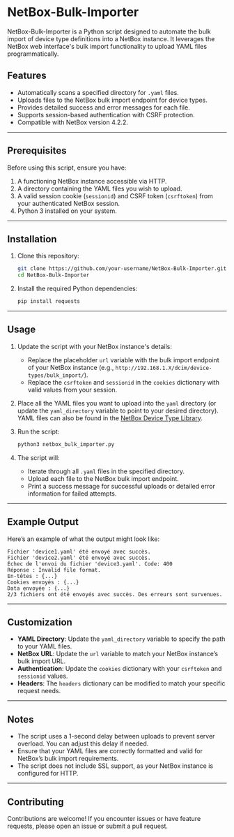 # NetBox-Bulk-Importer

NetBox-Bulk-Importer is a Python script designed to automate the bulk import of device type definitions into a NetBox instance. It leverages the NetBox web interface's bulk import functionality to upload YAML files programmatically.

## Features
- Automatically scans a specified directory for `.yaml` files.
- Uploads files to the NetBox bulk import endpoint for device types.
- Provides detailed success and error messages for each file.
- Supports session-based authentication with CSRF protection.
- Compatible with NetBox version 4.2.2.

---

## Prerequisites
Before using this script, ensure you have:

1. A functioning NetBox instance accessible via HTTP.
2. A directory containing the YAML files you wish to upload.
3. A valid session cookie (`sessionid`) and CSRF token (`csrftoken`) from your authenticated NetBox session.
4. Python 3 installed on your system.

---

## Installation

1. Clone this repository:
    ```bash
    git clone https://github.com/your-username/NetBox-Bulk-Importer.git
    cd NetBox-Bulk-Importer
    ```

2. Install the required Python dependencies:
    ```bash
    pip install requests
    ```

---

## Usage

1. Update the script with your NetBox instance's details:
   - Replace the placeholder `url` variable with the bulk import endpoint of your NetBox instance (e.g., `http://192.168.1.X/dcim/device-types/bulk_import/`).
   - Replace the `csrftoken` and `sessionid` in the `cookies` dictionary with valid values from your session.

2. Place all the YAML files you want to upload into the `yaml` directory (or update the `yaml_directory` variable to point to your desired directory). YAML files can also be found in the [NetBox Device Type Library](https://github.com/netbox-community/devicetype-library).

3. Run the script:
    ```bash
    python3 netbox_bulk_importer.py
    ```

4. The script will:
   - Iterate through all `.yaml` files in the specified directory.
   - Upload each file to the NetBox bulk import endpoint.
   - Print a success message for successful uploads or detailed error information for failed attempts.

---

## Example Output

Here’s an example of what the output might look like:

```plaintext
Fichier 'device1.yaml' été envoyé avec succès.
Fichier 'device2.yaml' été envoyé avec succès.
Échec de l'envoi du fichier 'device3.yaml'. Code: 400
Réponse : Invalid file format.
En-têtes : {...}
Cookies envoyés : {...}
Data envoyée : {...}
2/3 fichiers ont été envoyés avec succès. Des erreurs sont survenues.
```

---

## Customization

- **YAML Directory**: Update the `yaml_directory` variable to specify the path to your YAML files.
- **NetBox URL**: Update the `url` variable to match your NetBox instance’s bulk import URL.
- **Authentication**: Update the `cookies` dictionary with your `csrftoken` and `sessionid` values.
- **Headers**: The `headers` dictionary can be modified to match your specific request needs.

---

## Notes

- The script uses a 1-second delay between uploads to prevent server overload. You can adjust this delay if needed.
- Ensure that your YAML files are correctly formatted and valid for NetBox’s bulk import requirements.
- The script does not include SSL support, as your NetBox instance is configured for HTTP.

---

## Contributing
Contributions are welcome! If you encounter issues or have feature requests, please open an issue or submit a pull request.

